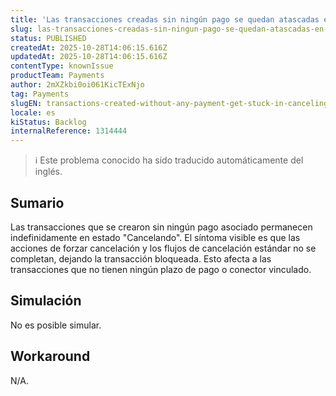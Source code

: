 ```yaml
---
title: 'Las transacciones creadas sin ningún pago se quedan atascadas en "Cancelando".'
slug: las-transacciones-creadas-sin-ningun-pago-se-quedan-atascadas-en-cancelando
status: PUBLISHED
createdAt: 2025-10-28T14:06:15.616Z
updatedAt: 2025-10-28T14:06:15.616Z
contentType: knownIssue
productTeam: Payments
author: 2mXZkbi0oi061KicTExNjo
tag: Payments
slugEN: transactions-created-without-any-payment-get-stuck-in-canceling
locale: es
kiStatus: Backlog
internalReference: 1314444
---
```


>ℹ️ Este problema conocido ha sido traducido automáticamente del inglés.

## Sumario


Las transacciones que se crearon sin ningún pago asociado permanecen indefinidamente en estado "Cancelando". El síntoma visible es que las acciones de forzar cancelación y los flujos de cancelación estándar no se completan, dejando la transacción bloqueada. Esto afecta a las transacciones que no tienen ningún plazo de pago o conector vinculado.

## Simulación


No es posible simular.

## Workaround


N/A.




